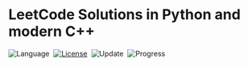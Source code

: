 # LeetCode Solutions in Python and modern C++

![Language](https://img.shields.io/badge/language-Python%20%2F%20Modern%20C++-orange.svgn%20%2F%20Rust)&nbsp;
[![License](https://img.shields.io/badge/license-MIT-blue.svg)](./LICENSE.md)&nbsp;
![Update](https://img.shields.io/badge/update-daily-green.svg)&nbsp;
![Progress](https://img.shields.io/badge/progress-1%20%2F%203003-ff69b4.svg)&nbsp;
